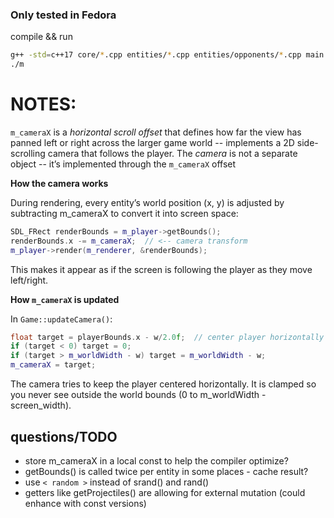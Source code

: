 ### Only tested in Fedora

compile && run
```bash
g++ -std=c++17 core/*.cpp entities/*.cpp entities/opponents/*.cpp main.cpp `pkg-config --cflags --libs sdl3` -lSDL3_image -lSDL3_ttf -o m
./m
```

# NOTES: 
`m_cameraX` is a *horizontal scroll offset* that defines how far the view has panned left or right across the larger game world -- implements a 2D side-scrolling camera that follows the player.
The *camera* is not a separate object -- it’s implemented through the `m_cameraX` offset

**How the camera works**

During rendering, every entity’s world position (x, y) is adjusted by subtracting m_cameraX to convert it into screen space:
```cpp
SDL_FRect renderBounds = m_player->getBounds();
renderBounds.x -= m_cameraX;  // <-- camera transform
m_player->render(m_renderer, &renderBounds);
```
 
This makes it appear as if the screen is following the player as they move left/right.
 
**How `m_cameraX` is updated** 

In `Game::updateCamera()`: 
```cpp
float target = playerBounds.x - w/2.0f;  // center player horizontally
if (target < 0) target = 0;
if (target > m_worldWidth - w) target = m_worldWidth - w;
m_cameraX = target;
```
The camera tries to keep the player centered horizontally.
It is clamped so you never see outside the world bounds (0 to m_worldWidth - screen_width).
     

## questions/TODO

- store m_cameraX in a local const to help the compiler optimize?
- getBounds() is called twice per entity in some places - cache result?
- use `< random >` instead of srand() and rand() 
- getters like getProjectiles() are allowing for external mutation (could enhance with const versions)